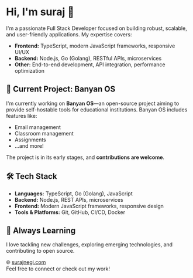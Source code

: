 # Hi, I'm suraj 👋

I'm a passionate Full Stack Developer focused on building robust, scalable, and user-friendly applications. My expertise covers:

- **Frontend:** TypeScript, modern JavaScript frameworks, responsive UI/UX
- **Backend:** Node.js, Go (Golang), RESTful APIs, microservices
- **Other:** End-to-end development, API integration, performance optimization

## 🚀 Current Project: Banyan OS

I'm currently working on **Banyan OS**—an open-source project aiming to provide self-hostable tools for educational institutions. Banyan OS includes features like:

- Email management
- Classroom management
- Assignments
- ...and more!

The project is in its early stages, and **contributions are welcome**.

## 🛠️ Tech Stack

- **Languages:** TypeScript, Go (Golang), JavaScript
- **Backend:** Node.js, REST APIs, microservices
- **Frontend:** Modern JavaScript frameworks, responsive design
- **Tools & Platforms:** Git, GitHub, CI/CD, Docker

## 🌱 Always Learning

I love tackling new challenges, exploring emerging technologies, and contributing to open source.


🌐 [surajnegi.com](https://surajnegi.com)  
Feel free to connect or check out my work!
